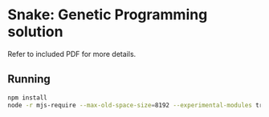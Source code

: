 # Snake: Genetic Programming solution

Refer to included PDF for more details.

## Running

```bash
npm install
node -r mjs-require --max-old-space-size=8192 --experimental-modules training.mjs > output.json
```